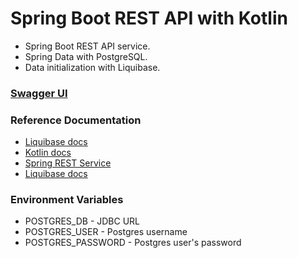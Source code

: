 # Spring Boot REST API with Kotlin

- Spring Boot REST API service.
- Spring Data with PostgreSQL.
- Data initialization with Liquibase.

### [Swagger UI](http://localhost:8080/swagger-ui/index.html)

### Reference Documentation

* [Liquibase docs](https://docs.liquibase.com/home.html)
* [Kotlin docs](https://kotlinlang.org/docs/home.html)
* [Spring REST Service](https://spring.io/guides/tutorials/rest/)
* [Liquibase docs](https://docs.liquibase.com/home.html)

### Environment Variables

* POSTGRES_DB - JDBC URL
* POSTGRES_USER - Postgres username
* POSTGRES_PASSWORD - Postgres user's password